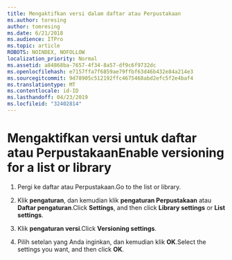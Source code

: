 ```yaml
---
title: Mengaktifkan versi dalam daftar atau Perpustakaan
ms.author: toresing
author: tomresing
ms.date: 6/21/2018
ms.audience: ITPro
ms.topic: article
ROBOTS: NOINDEX, NOFOLLOW
localization_priority: Normal
ms.assetid: a84868ba-7657-4f34-8a57-df9c6f9732dc
ms.openlocfilehash: e7157ffa7f6859ae79ffbf63d46b432e84a214e3
ms.sourcegitcommit: 9d78905c512192ffc4675468abd2efc5f2e4baf4
ms.translationtype: MT
ms.contentlocale: id-ID
ms.lasthandoff: 04/23/2019
ms.locfileid: "32402814"
---
```

# <a name="enable-versioning-for-a-list-or-library"></a><span data-ttu-id="c4a9c-102">Mengaktifkan versi untuk daftar atau Perpustakaan</span><span class="sxs-lookup"><span data-stu-id="c4a9c-102">Enable versioning for a list or library</span></span>

1. <span data-ttu-id="c4a9c-103">Pergi ke daftar atau Perpustakaan.</span><span class="sxs-lookup"><span data-stu-id="c4a9c-103">Go to the list or library.</span></span>
    
2. <span data-ttu-id="c4a9c-104">Klik **pengaturan**, dan kemudian klik **pengaturan Perpustakaan** atau **Daftar pengaturan**.</span><span class="sxs-lookup"><span data-stu-id="c4a9c-104">Click **Settings**, and then click **Library settings** or **List settings**.</span></span>
    
3. <span data-ttu-id="c4a9c-105">Klik **pengaturan versi**.</span><span class="sxs-lookup"><span data-stu-id="c4a9c-105">Click **Versioning settings**.</span></span>
    
4. <span data-ttu-id="c4a9c-106">Pilih setelan yang Anda inginkan, dan kemudian klik **OK**.</span><span class="sxs-lookup"><span data-stu-id="c4a9c-106">Select the settings you want, and then click **OK**.</span></span>
    

